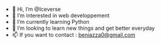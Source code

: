 - 👋 Hi, I’m @Iceverse
- 👀 I’m interested in web developpement 
- 🌱 I’m currently learning Python
- 💞️ I’m looking to learn new things and get better everyday
- 📫 If you want to contact : beniazza0@gmail.com

<!---
Iceverse/Iceverse is a ✨ special ✨ repository because its `README.md` (this file) appears on your GitHub profile.
You can click the Preview link to take a look at your changes.
--->
